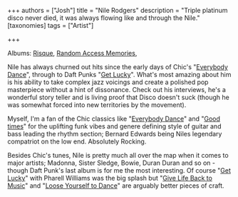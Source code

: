 +++
authors = ["Josh"]
title = "Nile Rodgers"
description = "Triple platinum disco never died, it was always flowing like and through the Nile."
[taxonomies]
tags = ["Artist"]

+++

Albums: [Risque](https://youtube.com/playlist?list=PLPunBhufk07IAKw1a60mDa8pj6gPAsTBw&si=p0X8n3dv5ngSTJct), [Random Access Memories](https://youtube.com/playlist?list=PLSbDLF8wQ3oKcstd9ybCSv2lNm_8NTYkI&si=p-CHt2IbHd05__YT),

Nile has always churned out hits since the early days of Chic's "[Everybody Dance](https://youtu.be/aKmJxpKKvYM?si=U3PkVPlMXhFhedi9)", through to Daft Punks "[Get Lucky](https://youtu.be/5NV6Rdv1a3I?si=vIVs58KmrMu0NhWv)". What's most amazing about him is his ability to take complex jazz voicings and create a polished pop masterpiece without a hint of dissonance. Check out his interviews, he's a wonderful story teller and is living proof that Disco doesn't suck (though he was somewhat forced into new territories by the movement).

Myself, I'm a fan of the Chic classics like "[Everybody Dance](https://youtu.be/aKmJxpKKvYM?si=U3PkVPlMXhFhedi9)" and "[Good times](https://youtu.be/51r5f5OdIY0?si=566_u2U1b3ZR3DOc)" for the uplifting funk vibes and genere defining style of guitar and bass leading the rhythm section; Bernard Edwards being Niles legendary compatriot on the low end. Absolutely Rocking. 

Besides Chic's tunes, Nile is pretty much all over the map when it comes to major artists; Madonna, Sister Sledge, Bowie, Duran Duran and so on - though Daft Punk's last album is for me the most interesting. Of course "[Get Lucky](https://youtu.be/5NV6Rdv1a3I?si=vIVs58KmrMu0NhWv)" with Pharell Williams was the big splash but "[Give Life Back to Music](https://youtu.be/IluRBvnYMoY?si=WfbACqeryuNHNoyw)" and "[Loose Yourself to Dance](https://youtu.be/NF-kLy44Hls?si=CBPXIwoYEjRAphT9)" are arguably better pieces of craft.